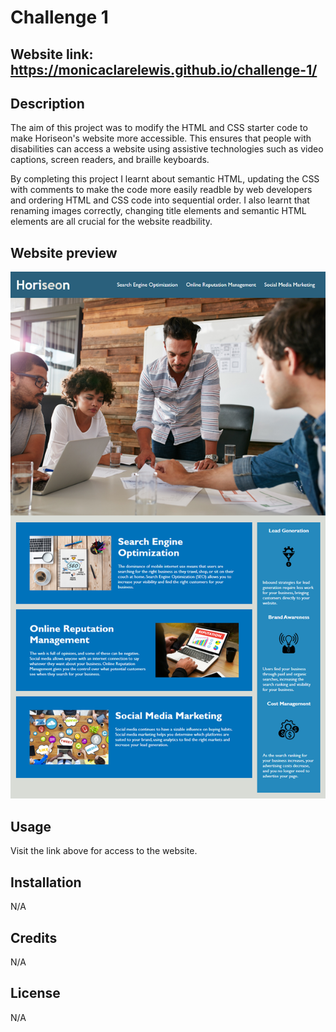 # Challenge 1

## Website link: https://monicaclarelewis.github.io/challenge-1/

## Description
The aim of this project was to modify the HTML and CSS starter code to make Horiseon's website more accessible. This ensures that people with disabilities can access a website using assistive technologies such as video captions, screen readers, and braille keyboards. 

By completing this project I learnt about semantic HTML, updating the CSS with comments to make the code more easily readble by web developers and ordering HTML and CSS code into sequential order. I also learnt that renaming images correctly, changing title elements and semantic HTML elements are all crucial for the website readbility.


## Website preview

![The Horiseon webpage includes a navigation bar, a header image, and cards with text and images at the bottom of the page.](Assets/01-html-css-git-challenge-demo.png)

## Usage

Visit the link above for access to the website.

## Installation

N/A


## Credits

N/A


## License

N/A

